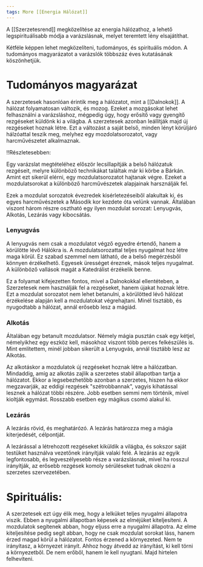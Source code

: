 ```yaml
---
tags: More [[Energia Hálózat]]
---
```

A [[Szerzetesrend]] megközelítése az energia hálózathoz, a lehető legspirituálisabb módja a varázslásnak, melyet teremtett lény elsajátíthat. 

Kétféle képpen lehet megközelíteni, tudományos, és spirituális módon. A tudományos magyarázatot a varázslók többszáz éves kutatásának köszönhetjük.

# Tudományos magyarázat 

A szerzetesek hasonlóan érintik meg a hálózatot, mint a [[Dalnokok]]. A hálózat folyamatosan változik, és mozog. Ezeket a mozgásokat lehet felhasználni a varázsláshoz, mégpedig úgy, hogy erősítő vagy gyengítő rezgéseket küldönk ki a világba. A szerzetesek azonban leállítják majd új rezgéseket hoznak létre. Ezt a változást a saját belső, minden lényt körüljáró hálzóattal teszik meg, melyhez egy mozdolatsorozatot, vagy harcművészetet alkalmaznak.

!!Részletesebben:

Egy varázslat megtételéhez először lecsillapítják a belső hálózatuk rezgéseit, melyre különböző technikákat találtak már ki körbe a Bárkán. 
Amint ezt sikerül elérni, egy mozdulatsorozatot hajtanak végre. Ezeket a mozdulatsorokat a különböző harcművészetek alapjainak harsználják fel.

Ezek a mozdulat sorozatok évezredek kisérletezéseiből alakultak ki, és egyes harcművészetek a Második kor kezdete óta velünk vannak. Általában viszont három részre osztható egy ilyen mozdulat sorozat: Lenyugvás, Alkotás, Lezárás vagy kibocsátás. 

### Lenyugvás

A lenyugvás nem csak a mozdulatot végző egyedre értendő, hanem a körülötte lévő Hálókra is. A mozdulatsorozattal teljes nyugalmat hoz létre maga körül. Ez szabad szemmel nem látható, de a belső megérzésből könnyen érzékelhető. Egyesek ürességet éreznek, mások teljes nyugalmat. A különböző vallások magát a Katedrálist érzékelik benne. 

Ez a folyamat kifejezetten fontos, mivel a Dalnokokkal ellentéteben, a Szerzetesek nem használják fel a rezgéseket, hanem újakat hoznak létre.  Ezt a mozdulat sorozatot nem lehet betanulni, a körülötted lévő hálózat érzékelése alapján kell a mozdulatokat végrehajtani. Minél tisztább, és nyugodtabb a hálózat, annál erősebb lesz a mágiád.

### Alkotás

Általában egy betanult mozdulatsor. Némely mágia pusztán csak egy kétjel, némelyikhez egy eszköz kell, másokhoz viszont több perces felkészülés is.  Mint említettem, minél jobban sikerült a Lenyugvás, annál tisztább lesz az Alkotás. 

Az alkotáskor a mozdulatok új rezgéseket hoznak létre a hálózatban. Mindaddig, amíg az alkotás zajlik a szerzetes stabil állapotban tartja a hálózatot. Ekkor a legsebezhetőbb azonban a szerzetes, hiszen ha ekkor megzavarják, az eddigi rezgések "szétrobbannak", vagyis kihatással lesznek a hálózat többi részére. Jobb esetben semmi nem történik, mivel kioltják egymást. Rosszabb esetben egy mágikus csomó alakul ki. 

### Lezárás

A lezárás rövid, és meghatárózó. A lezárás határozza meg a mágia kiterjedését, célpontját. 

A lezárással a létrehozott rezgéseket kiküldik a világba, és sokszor saját testüket használva vezetőnek irányítják valaki felé. A lezárás az egyik legfontosabb, és legveszélyesebb része a varázslásnak, mivel ha rosszul irányítják, az erősebb rezgések komoly sérüléseket tudnak okozni a szerzetes szervezetében. 


# Spirituális:

A szerzetesek ezt úgy élik meg, hogy a lelküket teljes nyugalmi állapotra viszik. Ebben a nyugalmi állapotban képesek az elméjüket kiteljesíteni. A mozdulatok segítenek abban, hogy eljuss erre a nyugalmi állapotra. Az elme kiteljesítése pedig segít abban, hogy ne csak mozdulat sorokat láss, hanem érzed magad körül a hálózatot. Fontos érzened a környezeted. Nem te irányítasz, a környezet irányít. Ahhoz hogy átvedd az irányítást, ki kell törni a környezetből. De nem erőből, hanem le kell nyugtani. Majd hirtelen felhevíteni.  
